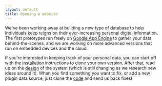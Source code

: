 ```yaml
---
layout: default
title: Opening a website
---
```


We've been working away at building a new type of database to help individuals keep reigns on their ever-increasing personal digital information.
The first prototypes run freely on <a href="http://code.google.com/appengine">Google App Engine</a> to gather your data behind-the-scenes, and we are working on more advanced versions that run on embedded devices and the cloud.

If you're interested in keeping track of your personal data, you can start off with the <a href="/install.html">installation</a> instructions to clone your own version.  After that, read up on the <a href="/design.html">design</a> of the system (which is still changing as we research new ideas around it).  When you find something you want to fix, or add a new plugin data source, just clone the <a href="http://github.com/avsm/py-perscon">code</a> and send us back fixes!
